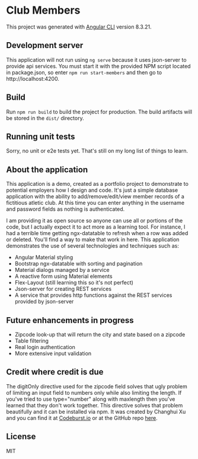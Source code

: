 # Club Members

This project was generated with [Angular CLI](https://github.com/angular/angular-cli) version 8.3.21.

## Development server

This application will not run using `ng serve` because it uses json-server to provide api services. You must start it with the provided NPM script located in package.json, so enter `npm run start-members` and then go to http://localhost:4200. 

## Build

Run `npm run build` to build the project for production. The build artifacts will be stored in the `dist/` directory. 

## Running unit tests

Sorry, no unit or e2e tests yet. That's still on my long list of things to learn.

## About the application

This application is a demo, created as a portfolio project to demonstrate to potential employers how I design and code. It's just a simple database application with the ability to add/remove/edit/view member records of a fictitious atletic club. At this time you can enter anything in the username and password fields as nothing is authenticated.

I am providing it as open source so anyone can use all or portions of the code, but I actually expect it to act more as a learning tool. For instance, I had a terrible time getting ngx-datatable to refresh when a row was added or deleted. You'll find a way to make that work in here. This application demonstrates the use of several technologies and techniques such as:
* Angular Material styling
* Bootstrap ngx-datatable with sorting and pagination
* Material dialogs managed by a service
* A reactive form using Material elements
* Flex-Layout (still learning this so it's not perfect)
* Json-server for creating REST services 
* A service that provides http functions against the REST services provided by json-server

## Future enhancements in progress
* Zipcode look-up that will return the city and state based on a zipcode
* Table filtering
* Real login authentication
* More extensive input validation

## Credit where credit is due
The digitOnly directive used for the zipcode field solves that ugly problem of limiting an input field to numbers only while also limiting the length. If you've tried to use type="number" along with maxlength then you've learned that they don't work together. This directive solves that problem beautifully and it can be installed via npm. It was created by Changhui Xu and you can find it at [Codeburst.io](https://codeburst.io/digit-only-directive-in-angular-3db8a94d80c3) or at the GitHub repo [here](https://github.com/changhuixu/ngx-digit-only). 

## License
MIT
